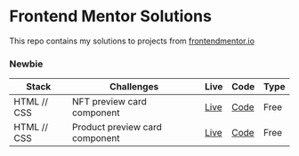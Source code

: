 # Frontend Mentor Solutions
This repo contains my solutions to projects from [frontendmentor.io ](https://www.frontendmentor.io/)

### Newbie

| Stack | Challenges | Live | Code | Type | 
| --- | -- |  -- | --  |  -- |
| HTML // CSS      | NFT preview card component | [Live](https://sad-clarke-0a0984.netlify.app/) | [Code](https://git.io/J9cku) |Free
| HTML // CSS      | Product preview card component | [Live](https://zesty-klepon-7f075b.netlify.app/) | [Code](https://git.io/J9cku) |Free

